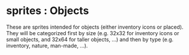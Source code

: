 # sprites : Objects
These are sprites intended for objects (either inventory icons or placed). They will be categorized first by size (e.g. 32x32 for inventory icons or small objects, and 32x64 for taller objects, ...) and then by type (e.g. inventory, nature, man-made, ...).

